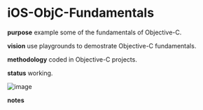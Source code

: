 # iOS-ObjC-Fundamentals

**purpose** example some of the fundamentals of Objective-C.

**vision** use playgrounds to demostrate Objective-C fundamentals.

**methodology** coded in Objective-C projects.

**status** working.

![image](http://i.imgur.com/71hhWm2.png)

**notes** 
